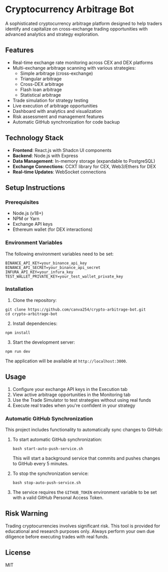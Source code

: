 # Cryptocurrency Arbitrage Bot

A sophisticated cryptocurrency arbitrage platform designed to help traders identify and capitalize on cross-exchange trading opportunities with advanced analytics and strategy exploration.

## Features

- Real-time exchange rate monitoring across CEX and DEX platforms
- Multi-exchange arbitrage scanning with various strategies:
  - Simple arbitrage (cross-exchange)
  - Triangular arbitrage
  - Cross-DEX arbitrage
  - Flash loan arbitrage
  - Statistical arbitrage
- Trade simulation for strategy testing
- Live execution of arbitrage opportunities
- Dashboard with analytics and visualization
- Risk assessment and management features
- Automatic GitHub synchronization for code backup

## Technology Stack

- **Frontend**: React.js with Shadcn UI components
- **Backend**: Node.js with Express
- **Data Management**: In-memory storage (expandable to PostgreSQL)
- **Exchange Connections**: CCXT library for CEX, Web3/Ethers for DEX
- **Real-time Updates**: WebSocket connections

## Setup Instructions

### Prerequisites

- Node.js (v18+)
- NPM or Yarn
- Exchange API keys
- Ethereum wallet (for DEX interactions)

### Environment Variables

The following environment variables need to be set:

```
BINANCE_API_KEY=your_binance_api_key
BINANCE_API_SECRET=your_binance_api_secret
INFURA_API_KEY=your_infura_key
TEST_WALLET_PRIVATE_KEY=your_test_wallet_private_key
```

### Installation

1. Clone the repository:
```
git clone https://github.com/canva254/crypto-arbitrage-bot.git
cd crypto-arbitrage-bot
```

2. Install dependencies:
```
npm install
```

3. Start the development server:
```
npm run dev
```

The application will be available at `http://localhost:3000`.

## Usage

1. Configure your exchange API keys in the Execution tab
2. View active arbitrage opportunities in the Monitoring tab
3. Use the Trade Simulator to test strategies without using real funds
4. Execute real trades when you're confident in your strategy

### Automatic GitHub Synchronization

This project includes functionality to automatically sync changes to GitHub:

1. To start automatic GitHub synchronization:
   ```
   bash start-auto-push-service.sh
   ```
   This will start a background service that commits and pushes changes to GitHub every 5 minutes.

2. To stop the synchronization service:
   ```
   bash stop-auto-push-service.sh
   ```

3. The service requires the `GITHUB_TOKEN` environment variable to be set with a valid GitHub Personal Access Token.

## Risk Warning

Trading cryptocurrencies involves significant risk. This tool is provided for educational and research purposes only. Always perform your own due diligence before executing trades with real funds.

## License

MIT
